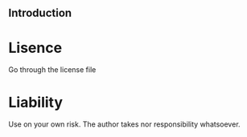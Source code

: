 ## Introduction 



# Lisence

Go through the license file 

# Liability

Use on your own risk. The author takes nor responsibility whatsoever. 
